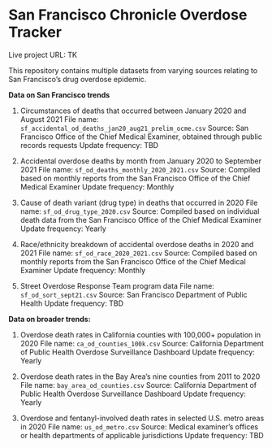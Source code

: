 # San Francisco Chronicle Overdose Tracker 

Live project URL: TK

This repository contains multiple datasets from varying sources relating to San Francisco’s drug overdose epidemic. 

**Data on San Francisco trends**

1. Circumstances of deaths that occurred between January 2020 and August 2021
File name: `sf_accidental_od_deaths_jan20_aug21_prelim_ocme.csv`
Source: San Francisco Office of the Chief Medical Examiner, obtained through public records requests 
Update frequency: TBD

2. Accidental overdose deaths by month from January 2020 to September 2021
File name: `sf_od_deaths_monthly_2020_2021.csv`
Source: Compiled based on monthly reports from the San Francisco Office of the Chief Medical Examiner
Update frequency: Monthly 

3. Cause of death variant (drug type) in deaths that occurred in 2020 
File name: `sf_od_drug_type_2020.csv`
Source: Compiled based on individual death data from the San Francisco Office of the Chief Medical Examiner
Update frequency: Yearly 

4. Race/ethnicity breakdown of accidental overdose deaths in 2020 and 2021
File name: `sf_od_race_2020_2021.csv`
Source: Compiled based on monthly reports from the San Francisco Office of the Chief Medical Examiner
Update frequency: Monthly

5. Street Overdose Response Team program data
File name: `sf_od_sort_sept21.csv`
Source: San Francisco Department of Public Health
Update frequency: TBD

**Data on broader trends:**

1. Overdose death rates in California counties with 100,000+ population in 2020
File name: `ca_od_counties_100k.csv`
Source: California Department of Public Health Overdose Surveillance Dashboard
Update frequency: Yearly

2. Overdose death rates in the Bay Area’s nine counties from 2011 to 2020
File name: `bay_area_od_counties.csv`
Source: California Department of Public Health Overdose Surveillance Dashboard
Update frequency: Yearly

3. Overdose and fentanyl-involved death rates in selected U.S. metro areas in 2020 
File name: `us_od_metro.csv`
Source: Medical examiner’s offices or health departments of applicable jurisdictions
Update frequency: TBD
